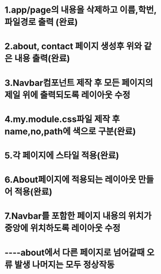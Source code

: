 # 1.app/page의 내용을 삭제하고 이름,학번, 파일경로 출력 (완료)

# 2.about, contact 페이지 생성후 위와 같은 내용 출력(완료)

# 3.Navbar컴포넌트 제작 후 모든 페이지의 제일 위에 출력되도록 레이아웃 수정

# 4.my.module.css파일 제작 후 name,no,path에 색으로 구분(완료)

# 5.각 페이지에 스타일 적용(완료)

# 6.About페이지에 적용되는 레이아웃 만들어 적용(완료)

# 7.Navbar를 포함한 페이지 내용의 위치가 중앙에 위치하도록 레이아웃  수정

# ----about에서 다른 페이지로 넘어갈때 오류 발생 나머지는 모두 정상작동